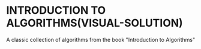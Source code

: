 # INTRODUCTION TO ALGORITHMS(VISUAL-SOLUTION)
A classic collection of algorithms from the book "Introduction to Algorithms" 
